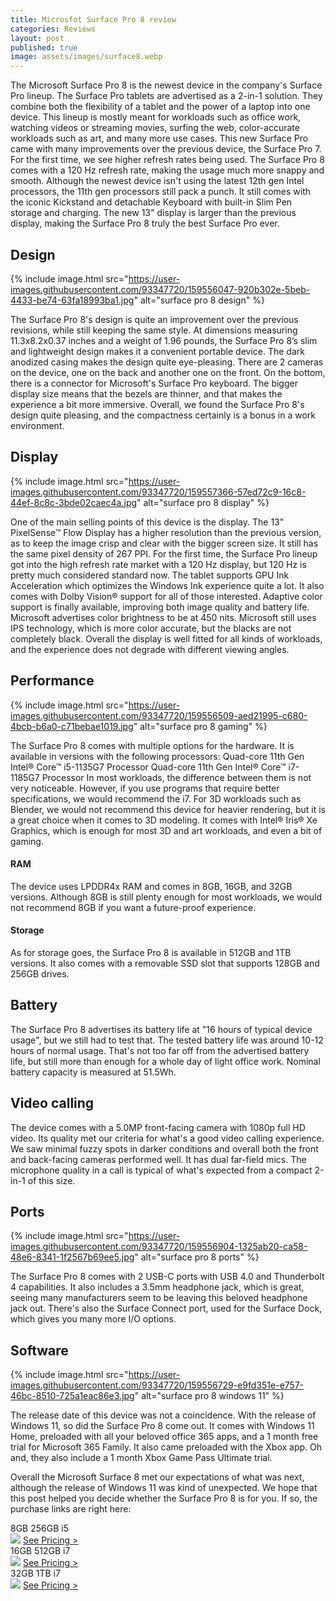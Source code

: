 ```yaml
---
title: Microsfot Surface Pro 8 review
categories: Reviews
layout: post
published: true
image: assets/images/surface8.webp
---
```


The Microsoft Surface Pro 8 is the newest device in the company's Surface Pro lineup. The Surface Pro tablets are advertised as a 2-in-1 solution. They combine both the flexibility of a tablet and the power of a laptop into one device. This lineup is mostly meant for workloads such as office work, watching videos or streaming movies, surfing the web, color-accurate workloads such as art, and many more use cases. This new Surface Pro came with many improvements over the previous device, the Surface Pro 7. For the first time, we see higher refresh rates being used. The Surface Pro 8 comes with a 120 Hz refresh rate, making the usage much more snappy and smooth. Although the newest device isn't using the latest 12th gen Intel processors, the 11th gen processors still pack a punch. It still comes with the iconic Kickstand and detachable Keyboard with built-in Slim Pen storage and charging. The new 13" display is larger than the previous display, making the Surface Pro 8 truly the best Surface Pro ever.

## Design

{% include image.html src="https://user-images.githubusercontent.com/93347720/159556047-920b302e-5beb-4433-be74-63fa18993ba1.jpg" alt="surface pro 8 design" %}

The Surface Pro 8's design is quite an improvement over the previous revisions, while still keeping the same style. At dimensions measuring 11.3x8.2x0.37 inches and a weight of 1.96 pounds, the Surface Pro 8’s slim and lightweight design makes it a convenient portable device. The dark anodized casing makes the design quite eye-pleasing. There are 2 cameras on the device, one on the back and another one on the front. On the bottom, there is a connector for Microsoft's Surface Pro keyboard. The bigger display size means that the bezels are thinner, and that makes the experience a bit more immersive. Overall, we found the Surface Pro 8's design quite pleasing, and the compactness certainly is a bonus in a work environment.



## Display
{% include image.html src="https://user-images.githubusercontent.com/93347720/159557366-57ed72c9-16c8-44ef-8c8c-3bde02caec4a.jpg" alt="surface pro 8 display" %}

One of the main selling points of this device is the display. The 13" PixelSense™ Flow Display has a higher resolution than the previous version, as to keep the image crisp and clear with the bigger screen size. It still has the same pixel density of 267 PPI.  For the first time, the Surface Pro lineup got into the high refresh rate market with a 120 Hz display, but 120 Hz is pretty much considered standard now. The tablet supports GPU Ink Acceleration which optimizes the Windows Ink experience quite a lot. It also comes with Dolby Vision® support for all of those interested. Adaptive color support is finally available, improving both image quality and battery life. Microsoft advertises color brightness to be at 450 nits. Microsoft still uses IPS technology, which is more color accurate, but the blacks are not completely black. Overall the display is well fitted for all kinds of workloads, and the experience does not degrade with different viewing angles. 

## Performance

{% include image.html src="https://user-images.githubusercontent.com/93347720/159556509-aed21995-c680-4bcb-b6a0-c71bebae1019.jpg" alt="surface pro 8 gaming" %}

The Surface Pro 8 comes with multiple options for the hardware.
It is available in versions with the following processors:
Quad-core 11th Gen Intel® Core™ i5-1135G7 Processor
Quad-core 11th Gen Intel® Core™ i7-1185G7 Processor
In most workloads, the difference between them is not very noticeable. However, if you use programs that require better specifications, we would recommend the i7. For 3D workloads such as Blender, we would not recommend this device for heavier rendering, but it is a great choice when it comes to 3D modeling. It comes with Intel® Iris® Xe Graphics, which is enough for most 3D and art workloads, and even a bit of gaming.  

#### RAM

The device uses LPDDR4x RAM and comes in 8GB, 16GB, and 32GB versions. Although 8GB is still plenty enough for most workloads, we would not recommend 8GB if you want a future-proof experience.

#### Storage

As for storage goes, the Surface Pro 8 is available in 512GB and 1TB versions. It also comes with a removable SSD slot that supports 128GB and 256GB drives.

## Battery

The Surface Pro 8 advertises its battery life at "16 hours of typical device usage", but we still had to test that. The tested battery life was around 10-12 hours of normal usage. That's not too far off from the advertised battery life, but still more than enough for a whole day of light office work. Nominal battery capacity is measured at 51.5Wh.

## Video calling

The device comes with a 5.0MP front-facing camera with 1080p full HD video. Its quality met our criteria for what's a good video calling experience. We saw minimal fuzzy spots in darker conditions and overall both the front and back-facing cameras performed well. It has dual far-field mics. The microphone quality in a call is typical of what's expected from a compact 2-in-1 of this size. 

## Ports

{% include image.html src="https://user-images.githubusercontent.com/93347720/159556904-1325ab20-ca58-48e6-8341-1f2567b69ee5.jpg" alt="surface pro 8 ports" %}

The Surface Pro 8 comes with 2 USB-C ports with USB 4.0 and Thunderbolt 4 capabilities. It also includes a 3.5mm headphone jack, which is great, seeing many manufacturers seem to be leaving this beloved headphone jack out. There's also the Surface Connect port, used for the Surface Dock, which gives you many more I/O options.

## Software

{% include image.html src="https://user-images.githubusercontent.com/93347720/159556729-e9fd351e-e757-46bc-8510-725a1eac86e3.jpg" alt="surface pro 8 windows 11" %}

The release date of this device was not a coincidence. With the release of Windows 11, so did the Surface Pro 8 come out. It comes with Windows 11 Home, preloaded with all your beloved office 365 apps, and a 1 month free trial for Microsoft 365 Family. It also came preloaded with the Xbox app. Oh and, they also include a 1 month Xbox Game Pass Ultimate trial.

Overall the Microsoft Surface 8 met our expectations of what was next, although the release of Windows 11 was kind of unexpected. We hope that this post helped you decide whether the Surface Pro 8 is for you. If so, the purchase links are right here:

<div class="container">
  <div class="row gx-3">
    <div class="col-md">
      <div class="shadow p-0 mb-5 bg-white rounded-3 text-center">
        <div class="align-items-start bg-dark rounded-top text-white text-center font-weight-bold p-1">8GB 256GB i5</div>
        <img class="p-2" src="https://user-images.githubusercontent.com/93347720/159558041-90dc3009-71a6-41ef-a146-e873cd37fd79.jpg">
        <a class="btn btn-outline-dark m-2 col-11" href="https://amzn.to/3ip7AD4">See Pricing ></a>
      </div>
    </div>
        <div class="col-md">
      <div class="shadow p-0 mb-5 bg-white rounded-3 text-center">
        <div class="align-items-start bg-dark rounded-top text-white text-center font-weight-bold p-1">16GB 512GB i7</div>
        <img class="p-2" src="https://user-images.githubusercontent.com/93347720/159558041-90dc3009-71a6-41ef-a146-e873cd37fd79.jpg">
        <a class="btn btn-outline-dark m-2 col-11" href="https://amzn.to/3wtKqDR">See Pricing ></a>
      </div>
    </div>
        <div class="col-md">
      <div class="shadow p-0 mb-5 bg-white rounded-3 text-center">
        <div class="align-items-start bg-dark rounded-top text-white text-center font-weight-bold p-1">32GB 1TB i7</div>
        <img class="p-2" src="https://user-images.githubusercontent.com/93347720/159558041-90dc3009-71a6-41ef-a146-e873cd37fd79.jpg">
        <a class="btn btn-outline-dark m-2 col-11" href="https://amzn.to/3qsoBAG">See Pricing ></a>
      </div>
    </div>
  </div>
</div>
